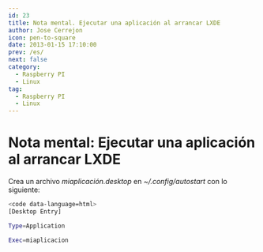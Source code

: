 ```yaml
---
id: 23
title: Nota mental. Ejecutar una aplicación al arrancar LXDE
author: Jose Cerrejon
icon: pen-to-square
date: 2013-01-15 17:10:00
prev: /es/
next: false
category:
  - Raspberry PI
  - Linux
tag:
  - Raspberry PI
  - Linux
---
```


# Nota mental: Ejecutar una aplicación al arrancar LXDE

Crea un archivo *miaplicación.desktop* en *~/.config/autostart* con lo siguiente:

```bash
<code data-language=html>
[Desktop Entry] 

Type=Application

Exec=miaplicacion

```